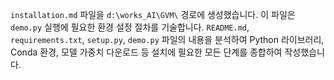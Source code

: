 `installation.md` 파일을 `d:\works_AI\GVM\` 경로에 생성했습니다. 이 파일은 `demo.py` 실행에 필요한 환경 설정 절차를 기술합니다. `README.md`, `requirements.txt`, `setup.py`, `demo.py` 파일의 내용을 분석하여 Python 라이브러리, Conda 환경, 모델 가중치 다운로드 등 설치에 필요한 모든 단계를 종합하여 작성했습니다.